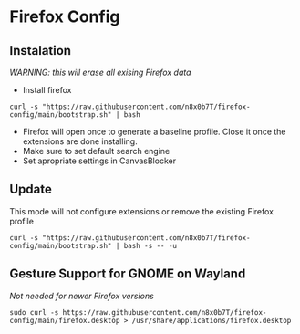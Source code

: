 # Firefox Config



## Instalation
*WARNING: this will erase all exising Firefox data*
- Install firefox
```
curl -s "https://raw.githubusercontent.com/n8x0b7T/firefox-config/main/bootstrap.sh" | bash
```
- Firefox will open once to generate a baseline profile. Close it once the extensions are done installing.
- Make sure to set default search engine
- Set apropriate settings in CanvasBlocker

## Update
This mode will not configure extensions or remove the existing Firefox profile
```
curl -s "https://raw.githubusercontent.com/n8x0b7T/firefox-config/main/bootstrap.sh" | bash -s -- -u
```
## Gesture Support for GNOME on Wayland
*Not needed for newer Firefox versions*
```
sudo curl -s https://raw.githubusercontent.com/n8x0b7T/firefox-config/main/firefox.desktop > /usr/share/applications/firefox.desktop
```
